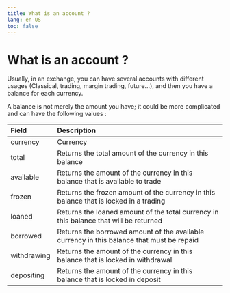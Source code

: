 ```yaml
---
title: What is an account ?
lang: en-US
toc: false
---
```


# What is an account ?
Usually, in an exchange, you can have several accounts with different usages \(Classical, trading, margin trading, future…\), and then you have a balance for each currency.

A balance is not merely the amount you have; it could be more complicated and can have the following values :

| Field | Description |
| :--- | :--- |
| currency | Currency |
| total | Returns the total amount of the currency in this balance |
| available | Returns the amount of the currency in this balance that is available to trade |
| frozen | Returns the frozen amount of the currency in this balance that is locked in a trading |
| loaned | Returns the loaned amount of the total currency in this balance that will be returned |
| borrowed | Returns the borrowed amount of the available currency in this balance that must be repaid |
| withdrawing | Returns the amount of the currency in this balance that is locked in withdrawal |
| depositing | Returns the amount of the currency in this balance that is locked in deposit |